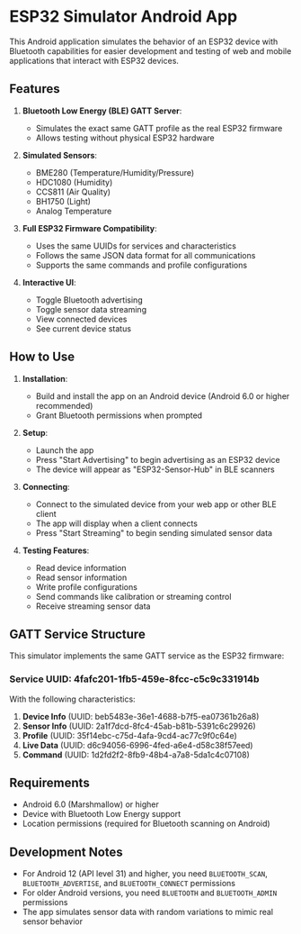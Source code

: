 # ESP32 Simulator Android App

This Android application simulates the behavior of an ESP32 device with Bluetooth capabilities for easier development and testing of web and mobile applications that interact with ESP32 devices.

## Features

1. **Bluetooth Low Energy (BLE) GATT Server**:
   - Simulates the exact same GATT profile as the real ESP32 firmware
   - Allows testing without physical ESP32 hardware

2. **Simulated Sensors**:
   - BME280 (Temperature/Humidity/Pressure)
   - HDC1080 (Humidity)
   - CCS811 (Air Quality)
   - BH1750 (Light)
   - Analog Temperature

3. **Full ESP32 Firmware Compatibility**:
   - Uses the same UUIDs for services and characteristics
   - Follows the same JSON data format for all communications
   - Supports the same commands and profile configurations

4. **Interactive UI**:
   - Toggle Bluetooth advertising
   - Toggle sensor data streaming
   - View connected devices
   - See current device status

## How to Use

1. **Installation**:
   - Build and install the app on an Android device (Android 6.0 or higher recommended)
   - Grant Bluetooth permissions when prompted

2. **Setup**:
   - Launch the app
   - Press "Start Advertising" to begin advertising as an ESP32 device
   - The device will appear as "ESP32-Sensor-Hub" in BLE scanners

3. **Connecting**:
   - Connect to the simulated device from your web app or other BLE client
   - The app will display when a client connects
   - Press "Start Streaming" to begin sending simulated sensor data

4. **Testing Features**:
   - Read device information
   - Read sensor information
   - Write profile configurations
   - Send commands like calibration or streaming control
   - Receive streaming sensor data

## GATT Service Structure

This simulator implements the same GATT service as the ESP32 firmware:

### Service UUID: 4fafc201-1fb5-459e-8fcc-c5c9c331914b

With the following characteristics:

1. **Device Info** (UUID: beb5483e-36e1-4688-b7f5-ea07361b26a8)
2. **Sensor Info** (UUID: 2a1f7dcd-8fc4-45ab-b81b-5391c6c29926)
3. **Profile** (UUID: 35f14ebc-c75d-4afa-9cd4-ac77c9f0c64e)
4. **Live Data** (UUID: d6c94056-6996-4fed-a6e4-d58c38f57eed)
5. **Command** (UUID: 1d2fd2f2-8fb9-48b4-a7a8-5da1c4c07108)

## Requirements

- Android 6.0 (Marshmallow) or higher
- Device with Bluetooth Low Energy support
- Location permissions (required for Bluetooth scanning on Android)

## Development Notes

- For Android 12 (API level 31) and higher, you need `BLUETOOTH_SCAN`, `BLUETOOTH_ADVERTISE`, and `BLUETOOTH_CONNECT` permissions
- For older Android versions, you need `BLUETOOTH` and `BLUETOOTH_ADMIN` permissions
- The app simulates sensor data with random variations to mimic real sensor behavior 